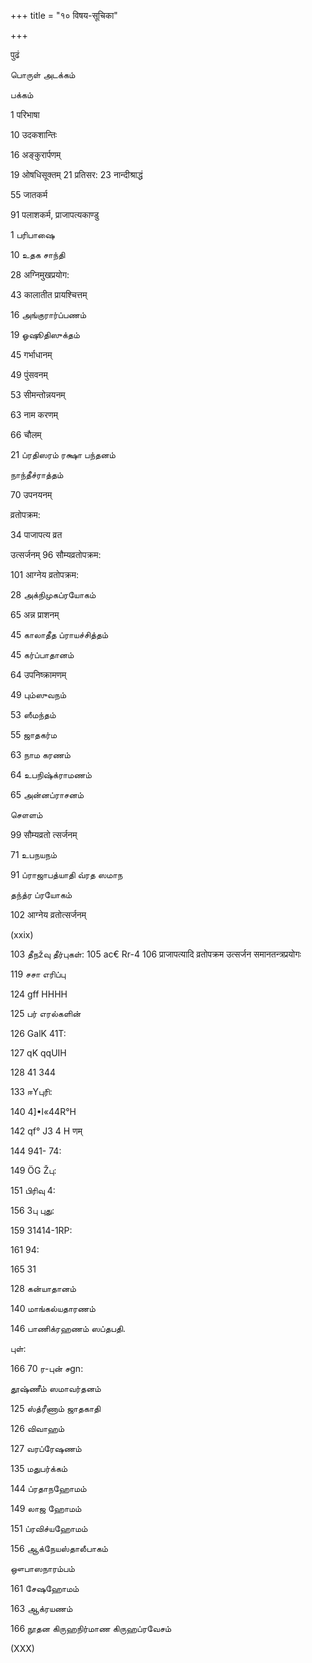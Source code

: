 +++
title = "१० विषय-सूचिका"

+++

पुढं

பொருள் அடக்கம்

பக்கம்

1 परिभाषा

10 उदकशान्तिः

16 अङ्कुरार्पणम्

19 ओषधिसूक्तम् 21 प्रतिसर: 23 नान्दीश्राद्धं

55 जातकर्म

91 पलाशकर्म, प्राजापत्यकाण्डु

1 பரிபாஷை

10 உதக சாந்தி

28 अग्निमुखप्रयोग:

43 कालातीत प्रायश्चित्तम्

16 அங்குரார்ப்பணம்

19 ஓஷூதிஸுக்தம்

45 गर्भाधानम्

49 पुंसवनम्

53 सीमन्तोन्नयनम्

63 नाम करणम्

66 चौलम्

21 ப்ரதிஸரம் ரக்ஷா பந்தனம்

நாந்தீச்ராத்தம்

70 उपनयनम्

व्रतोपक्रम:

34 पाजापत्य व्रत

उत्सर्जनम् 96 सौम्यव्रतोपक्रम:

101 आग्नेय व्रतोपक्रम:

28 அக்நிமுகப்ரயோகம்

65 अन्न प्राशनम्

45 காலாதீத ப்ராயச்சித்தம்

45 கர்ப்பாதானம்

64 उपनिष्क्रामणम्

49 பும்ஸுவநம்

53 ஸீமந்தம்

55 ஜாதகர்ம

63 நாம கரணம்

64 உபநிஷ்க்ராமணம்

65 அன்னப்ராசனம்

சௌளம்

99 सौम्यव्रतो त्सर्जनम्

71 உபநயநம்

91 ப்ராஜாபத்யாதி வ்ரத ஸமாந

தந்த்ர ப்ரயோகம்

102 आग्नेय व्रतोत्सर्जनम्

(xxix)


103 தீநžவு தீர்புகள்: 105 ac€ Rr-4 106 प्राजापत्यादि व्रतोपक्रम उत्सर्जन समानतन्त्रप्रयोगः

119 சசா எரிப்பு

124 gff HHHH

125 பர் எரல்களின்

126 GalK 41T:

127 qK qqUIH

128 41 344

133 ஈYபுரி்:

140 4]•l«44R°H

142 qf° J3 4 H णम्

144 941- 74:

149 ÖG Žபு:

151 பிரிவு 4:

156 3பு புது:

159 31414-1RP:

161 94:

165 31

128 கன்யாதானம்

140 மாங்கல்யதாரணம்

146 பாணிக்ரஹணம் ஸப்தபதி.

புள்:

166 70 ர-புன் சgn:

தூஷ்ணீம் ஸமாவர்தனம்

125 ஸ்த்ரீணாம் ஜாதகாதி

126 விவாஹம்

127 வரப்ரேஷணம்

135 மதுபர்க்கம்

144 ப்ரதாநஹோமம்

149 லாஜ ஹோமம்

151 ப்ரவிச்யஹோமம்

156 ஆக்நேயஸ்தாலீபாகம்

ஔபாஸநாரம்பம்

161 சேஷஹோமம்

163 ஆக்ரயணம்

166 நூதன கிருஹநிர்மாண கிருஹப்ரவேசம்

(XXX)

